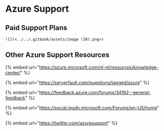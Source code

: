 # Azure Support

## Paid Support Plans

```![](<../../.gitbook/assets/image (38).png>)```

## Other Azure Support Resources

{% embed url="https://azure.microsoft.com/nl-nl/resources/knowledge-center/" %}

{% embed url="https://serverfault.com/questions/tagged/azure" %}

{% embed url="https://feedback.azure.com/forums/34192--general-feedback" %}

{% embed url="https://social.msdn.microsoft.com/Forums/en-US/home" %}

{% embed url="https://twitter.com/azuresupport" %}

